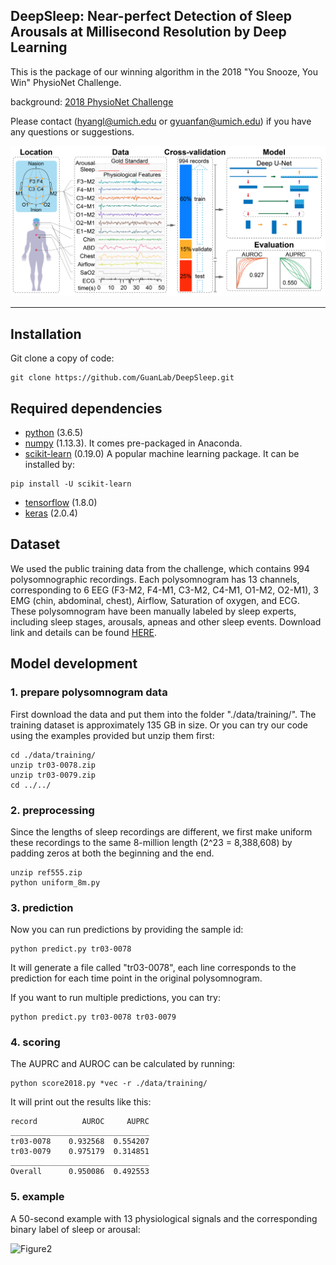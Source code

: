 ## DeepSleep: Near-perfect Detection of Sleep Arousals at Millisecond Resolution by Deep Learning

This is the package of our winning algorithm in the 2018 "You Snooze, You Win" PhysioNet Challenge. 

background: [2018 PhysioNet Challenge](https://physionet.org/challenge/2018/)

Please contact (hyangl@umich.edu or gyuanfan@umich.edu) if you have any questions or suggestions.

![Figure1](figure/Fig_1.png?raw=true "Title")

---

## Installation
Git clone a copy of code:
```
git clone https://github.com/GuanLab/DeepSleep.git
```
## Required dependencies

* [python](https://www.python.org) (3.6.5)
* [numpy](http://www.numpy.org/) (1.13.3). It comes pre-packaged in Anaconda.
* [scikit-learn](http://scikit-learn.org) (0.19.0) A popular machine learning package. It can be installed by:
```
pip install -U scikit-learn
```
* [tensorflow](https://www.tensorflow.org/) (1.8.0)
* [keras](https://keras.io/) (2.0.4)

## Dataset

We used the public training data from the challenge, which contains 994 polysomnographic recordings. Each polysomnogram has 13 channels, corresponding to 6 EEG (F3-M2, F4-M1, C3-M2, C4-M1, O1-M2, O2-M1), 3 EMG (chin, abdominal, chest), Airflow, Saturation of oxygen, and ECG. These polysomnogram have been manually labeled by sleep experts, including sleep stages, arousals, apneas and other sleep events. Download link and details can be found [HERE](https://physionet.org/physiobank/database/challenge/2018/).

## Model development

### 1. prepare polysomnogram data

First download the data and put them into the folder "./data/training/". The training dataset is approximately 135 GB in size.
Or you can try our code using the examples provided but unzip them first:
```
cd ./data/training/
unzip tr03-0078.zip
unzip tr03-0079.zip
cd ../../
```

### 2. preprocessing

Since the lengths of sleep recordings are different, we first make uniform these recordings to the same 8-million length (2^23 = 8,388,608) by padding zeros at both the beginning and the end. 
```
unzip ref555.zip
python uniform_8m.py
```

### 3. prediction

Now you can run predictions by providing the sample id:
```
python predict.py tr03-0078
```
It will generate a file called "tr03-0078", each line corresponds to the prediction for each time point in the original polysomnogram.

If you want to run multiple predictions, you can try:

```
python predict.py tr03-0078 tr03-0079
```


### 4. scoring

The AUPRC and AUROC can be calculated by running:
```
python score2018.py *vec -r ./data/training/
```
It will print out the results like this:
```
record          AUROC     AUPRC
_______________________________
tr03-0078    0.932568  0.554207
tr03-0079    0.975179  0.314851
_______________________________
Overall      0.950086  0.492553

```

### 5. example
A 50-second example with 13 physiological signals and the corresponding binary label of sleep or arousal:

![Figure2](figure/example.gif?raw=true "Title")


